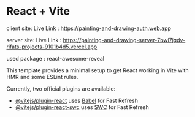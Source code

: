 # React + Vite

client site: Live Link : https://painting-and-drawing-auth.web.app

server site: Live Link : https://painting-and-drawing-server-7bwl7jqdv-rifats-projects-9101b4d5.vercel.app

used package : react-awesome-reveal

This template provides a minimal setup to get React working in Vite with HMR and some ESLint rules.

Currently, two official plugins are available:

- [@vitejs/plugin-react](https://github.com/vitejs/vite-plugin-react/blob/main/packages/plugin-react/README.md) uses [Babel](https://babeljs.io/) for Fast Refresh
- [@vitejs/plugin-react-swc](https://github.com/vitejs/vite-plugin-react-swc) uses [SWC](https://swc.rs/) for Fast Refresh
